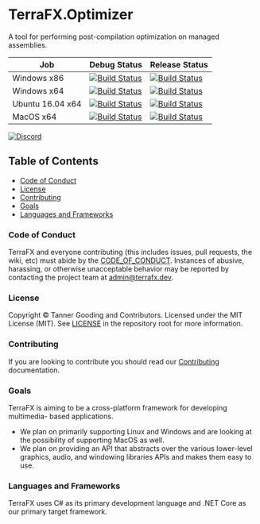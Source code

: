 # TerraFX.Optimizer

A tool for performing post-compilation optimization on managed assemblies.

| Job | Debug Status | Release Status |
| --- | ------------ | -------------- |
| Windows x86 | [![Build Status](https://ci.terrafx.dev/_apis/build/status/terrafx.terrafx.optimizer-ci?branchName=master&jobName=windows_debug_x86)](https://ci.terrafx.dev/_build/latest?definitionId=2&branchName=master) | [![Build Status](https://ci.terrafx.dev/_apis/build/status/terrafx.terrafx.optimizer-ci?branchName=master&jobName=windows_release_x86)](https://ci.terrafx.dev/_build/latest?definitionId=2&branchName=master) |
| Windows x64 | [![Build Status](https://ci.terrafx.dev/_apis/build/status/terrafx.terrafx.optimizer-ci?branchName=master&jobName=windows_debug_x64)](https://ci.terrafx.dev/_build/latest?definitionId=2&branchName=master) | [![Build Status](https://ci.terrafx.dev/_apis/build/status/terrafx.terrafx.optimizer-ci?branchName=master&jobName=windows_release_x64)](https://ci.terrafx.dev/_build/latest?definitionId=2&branchName=master) |
| Ubuntu 16.04 x64 | [![Build Status](https://ci.terrafx.dev/_apis/build/status/terrafx.terrafx.optimizer-ci?branchName=master&jobName=ubuntu_1604_debug_x64)](https://ci.terrafx.dev/_build/latest?definitionId=2&branchName=master) | [![Build Status](https://ci.terrafx.dev/_apis/build/status/terrafx.terrafx.optimizer-ci?branchName=master&jobName=ubuntu_1604_release_x64)](https://ci.terrafx.dev/_build/latest?definitionId=2&branchName=master) |
| MacOS x64 | [![Build Status](https://ci.terrafx.dev/_apis/build/status/terrafx.terrafx.optimizer-ci?branchName=master&jobName=macos_debug_x64)](https://ci.terrafx.dev/_build/latest?definitionId=2&branchName=master) | [![Build Status](https://ci.terrafx.dev/_apis/build/status/terrafx.terrafx.optimizer-ci?branchName=master&jobName=macos_release_x64)](https://ci.terrafx.dev/_build/latest?definitionId=2&branchName=master) |

[![Discord](https://img.shields.io/discord/593547387457372212.svg?label=Discord&style=plastic)](https://discord.terrafx.dev/)

## Table of Contents

* [Code of Conduct](#code-of-conduct)
* [License](#license)
* [Contributing](#contributing)
* [Goals](#goals)
* [Languages and Frameworks](#languages-and-frameworks)

### Code of Conduct

TerraFX and everyone contributing (this includes issues, pull requests, the
wiki, etc) must abide by the [CODE_OF_CONDUCT](CODE_OF_CONDUCT.md).
Instances of abusive, harassing, or otherwise unacceptable behavior may be
reported by contacting the project team at admin@terrafx.dev.

### License

Copyright © Tanner Gooding and Contributors. Licensed under the MIT License
(MIT). See [LICENSE](../LICENSE.md) in the repository root for more information.

### Contributing

If you are looking to contribute you should read our
[Contributing](CONTRIBUTING.md) documentation.

### Goals

TerraFX is aiming to be a cross-platform framework for developing multimedia-
based applications.

* We plan on primarily supporting Linux and Windows and are looking at the
  possibility of supporting MacOS as well.
* We plan on providing an API that abstracts over the various lower-level
  graphics, audio, and windowing libraries APIs and makes them easy to use.

### Languages and Frameworks

TerraFX uses C# as its primary development language and .NET Core as our primary
target framework.

